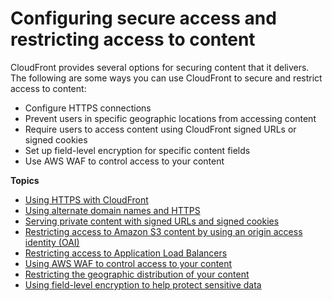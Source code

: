 # Configuring secure access and restricting access to content<a name="SecurityAndPrivateContent"></a>

CloudFront provides several options for securing content that it delivers\. The following are some ways you can use CloudFront to secure and restrict access to content:
+ Configure HTTPS connections
+ Prevent users in specific geographic locations from accessing content
+ Require users to access content using CloudFront signed URLs or signed cookies
+ Set up field\-level encryption for specific content fields
+ Use AWS WAF to control access to your content

**Topics**
+ [Using HTTPS with CloudFront](using-https.md)
+ [Using alternate domain names and HTTPS](using-https-alternate-domain-names.md)
+ [Serving private content with signed URLs and signed cookies](PrivateContent.md)
+ [Restricting access to Amazon S3 content by using an origin access identity \(OAI\)](private-content-restricting-access-to-s3.md)
+ [Restricting access to Application Load Balancers](restrict-access-to-load-balancer.md)
+ [Using AWS WAF to control access to your content](distribution-web-awswaf.md)
+ [Restricting the geographic distribution of your content](georestrictions.md)
+ [Using field\-level encryption to help protect sensitive data](field-level-encryption.md)